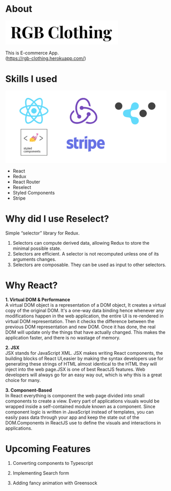 # About

![logo](/src/assets/logo.png)

This is E-commerce App.<br>
(https://rgb-clothing.herokuapp.com/)

# Skills I used

![logo](/src/assets/skills.png)

- React
- Redux
- React Router
- Reselect
- Styled Components
- Stripe

# Why did I use Reselect?

Simple “selector” library for Redux.

1. Selectors can compute derived data, allowing Redux to store the minimal possible state.
2. Selectors are efficient. A selector is not recomputed unless one of its arguments changes.
3. Selectors are composable. They can be used as input to other selectors.

# Why React?

**1. Virtual DOM & Performance**<br>
A virtual DOM object is a representation of a DOM object, It creates a virtual copy of the original DOM. It's a one-way data binding hence whenever any modifications happen in the web application, the entire UI is re-rendered in virtual DOM representation. Then it checks the difference between the previous DOM representation and new DOM. Once it has done, the real DOM will update only the things that have actually changed. This makes the application faster, and there is no wastage of memory.

**2. JSX**<br>
JSX stands for JavaScript XML. JSX makes writing React components, the building blocks of React UI,easier by making the syntax developers use for generating these strings of HTML almost identical to the HTML they will inject into the web page.JSX is one of best ReactJS features. Web developers will always go for an easy way out, which is why this is a great choice for many.

**3. Component-Based**<br>
In React everything is component the web page divided into small components to create a view. Every part of applications visuals would be wrapped inside a self-contained module known as a component. Since component logic is written in JavaScript instead of templates, you can easily pass data through your app and keep the state out of the DOM.Components in ReactJS use to define the visuals and interactions in applications.

# Upcoming Features

1. Converting components to Typescript

2. Implementing Search form

3. Adding fancy animation with Greensock
